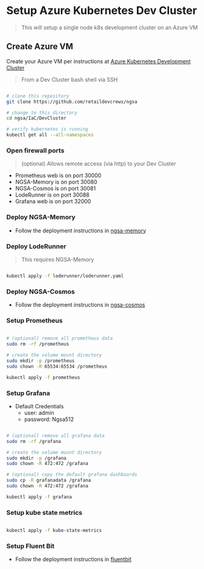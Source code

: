 # Setup Azure Kubernetes Dev Cluster

> This will setup a single node k8s development cluster on an Azure VM

## Create Azure VM

Create your Azure VM per instructions at [Azure Kubernetes Development Cluster](https://github.com/retaildevcrews/akdc)

> From a Dev Cluster bash shell via SSH

```bash

# clone this repository
git clone https://github.com/retaildevcrews/ngsa

# change to this directory
cd ngsa/IaC/DevCluster

# verify kubernetes is running
kubectl get all --all-namespaces

```

### Open firewall ports

> (optional) Allows remote access (via http) to your Dev Cluster

- Prometheus web is on port 30000
- NGSA-Memory is on port 30080
- NGSA-Cosmos is on port 30081
- LodeRunner is on port 30088
- Grafana web is on port 32000

### Deploy NGSA-Memory

- Follow the deployment instructions in [ngsa-memory](ngsa-memory/README.md)

### Deploy LodeRunner

> This requires NGSA-Memory

```bash

kubectl apply -f loderunner/loderunner.yaml

```

### Deploy NGSA-Cosmos

- Follow the deployment instructions in [ngsa-cosmos](ngsa-cosmos/README.md)

### Setup Prometheus

```bash

# (optional) remove all prometheus data
sudo rm -rf /prometheus

# create the volume mount directory
sudo mkdir -p /prometheus
sudo chown -R 65534:65534 /prometheus

kubectl apply -f prometheus

```

### Setup Grafana

- Default Credentials
  - user: admin
  - password: Ngsa512

```bash

# (optional) remove all grafana data
sudo rm -rf /grafana

# create the volume mount directory
sudo mkdir -p /grafana
sudo chown -R 472:472 /grafana

# (optional) copy the default grafana dashboards
sudo cp -R grafanadata /grafana
sudo chown -R 472:472 /grafana

kubectl apply -f grafana

```

### Setup kube state metrics

```bash

kubectl apply -f kube-state-metrics

```

### Setup  Fluent Bit

- Follow the deployment instructions in [fluentbit](fluentbit/README.md)
